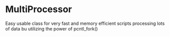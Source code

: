 # MultiProcessor
Easy usable class for very fast and memory efficient scripts processing lots of data bu utilizing the power of pcntl_fork()
